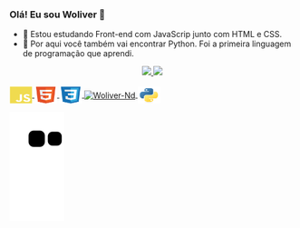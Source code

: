 ### Olá! Eu sou Woliver 👋



- 🌱 Estou estudando Front-end com JavaScrip junto com HTML e CSS.
- 👯 Por aqui você também vai encontrar Python. Foi a primeira linguagem de programação que aprendi.


<div align="center">
  <a href="https://www.linkedin.com/in/woliveraraujo/">
  <img height="160em" src="https://github-readme-stats.vercel.app/api?username=WoliverAraujo&show_icons=true&theme=outrun&include_all_commits=true&count_private=true"/>
  <img height="160em" src="https://github-readme-stats.vercel.app/api/top-langs/?username=WoliverAraujo&layout=compact&langs_count=7&theme=outrun"/>
</div>

<div style="display: inline_block"><br>
  <img align="center" alt="Woliver-Js" height="30" width="40" src="https://raw.githubusercontent.com/devicons/devicon/master/icons/javascript/javascript-plain.svg">
  <img align="center" alt="Woliver-HTML" height="30" width="40" src="https://raw.githubusercontent.com/devicons/devicon/master/icons/html5/html5-original.svg">
  <img align="center" alt="Woliver-CSS" height="30" width="40" src="https://raw.githubusercontent.com/devicons/devicon/master/icons/css3/css3-original.svg">
  <img align="center" alt="Woliver-Nd" height="30" width="40" src="https://cdn.jsdelivr.net/gh/devicons/devicon/icons/nodejs/nodejs-plain.svg">
  <img align="center" alt="Woliver-Python" height="30" width="40" src="https://raw.githubusercontent.com/devicons/devicon/master/icons/python/python-original.svg">

  
  ![Snake animation](https://github.com/WoliverAraujo/WoliverAraujo/blob/output/github-contribution-grid-snake.svg)
  
 </div>
  
  ##
